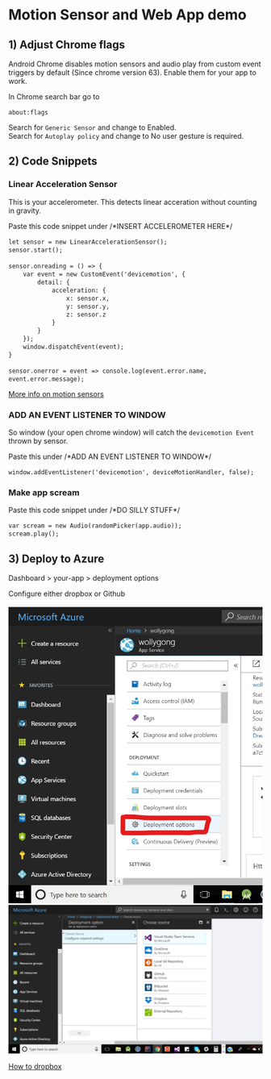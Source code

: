 # Motion Sensor and Web App demo

## 1) Adjust Chrome flags
Android Chrome disables motion sensors and audio play from custom event triggers by default (Since chrome version 63). Enable them for your app to work.

In Chrome search bar go to 
```
about:flags
```
Search for `Generic Sensor` and change to Enabled. </br>
Search for `Autoplay policy` and change to No user gesture is required.


## 2) Code Snippets
### Linear Acceleration Sensor
This is your accelerometer. This detects linear acceration without counting in gravity. </br>

Paste this code snippet under /\*INSERT ACCELEROMETER HERE\*/

```
let sensor = new LinearAccelerationSensor();
sensor.start();

sensor.onreading = () => {
    var event = new CustomEvent('devicemotion', {
        detail: {
            acceleration: {
                x: sensor.x,
                y: sensor.y,
                z: sensor.z
            }
        }
    });
    window.dispatchEvent(event);
}

sensor.onerror = event => console.log(event.error.name, event.error.message);
```

<a href="https://developers.google.com/web/updates/2017/09/sensors-for-the-web">More info on motion sensors</a> 

### ADD AN EVENT LISTENER TO WINDOW

So window (your open chrome window) will catch the `devicemotion Event` thrown by sensor. </br>

Paste this under /\*ADD AN EVENT LISTENER TO WINDOW\*/

```
window.addEventListener('devicemotion', deviceMotionHandler, false);
```

### Make app scream

Paste this code snippet under /\*DO SILLY STUFF\*/

```
var scream = new Audio(randomPicker(app.audio));
scream.play();
```

## 3) Deploy to Azure

Dashboard > your-app > deployment options 
</br>

Configure either dropbox or Github

![alt text](./img/deploy1.jpg)
![alt text](./img/deploy2.png)

<a href="https://blogs.msdn.microsoft.com/africaapps/2013/06/11/deploying-windows-azure-websites-using-dropbox/">How to dropbox</a>


